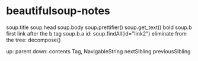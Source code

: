 beautifulsoup-notes
===================

soup.title
soup.head
soup.body
soup.prettifier()
soup.get_text()
bold 
soup.b
first link after the b tag
soup.b.a 
id: 
soup.findAll(id="link2")
eliminate from the tree:
decompose()

up:
parent
down:
contents
  Tag, NavigableString
nextSibling
previousSibling

